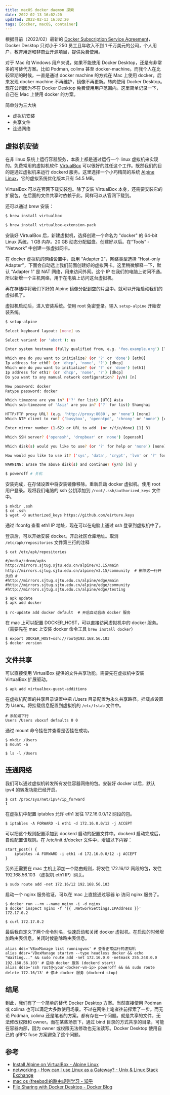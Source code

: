 ```yaml
---
title: macOS docker daemon 探索
date: 2022-02-13 16:02:20
updated: 2022-02-13 16:02:20
tags: [docker, macOS, container]
---
```


根据目前（2022/02）最新的 [Docker Subscription Service Agreement](https://www.docker.com/legal/docker-subscription-service-agreement)，Docker Desktop 只对小于 250 员工且年收入不到 1 千万美元的公司，个人用户，教育用途和非商业开源项目，提供免费使用。

对于 Mac 和 Windows 用户来说，如果不能使用 Docker Desktop，还是有非常多的可替代方案。比如 Podman, colima 甚至 docker-machine。而我个人在比较早期的时候，一直是通过 docker machine 的方式在 Mac 上使用 docker。后来发现 docker machine 不再维护，镜像不再更新。转向使用 Docker Desktop。现在公司因为不在 Docker Desktop 免费使用用户范围内。这里简单记录一下，自己在 Mac 上使用 docker 的方案。

简单分为三大块

- 虚拟机安装
- 共享文件
- 连通网络

<!-- more -->

## 虚拟机安装

在非 linux 系统上运行容器服务，本质上都是通过运行一个 linux 虚拟机来实现的。免费常用的虚拟机软件 [VirtualBox](https://www.virtualbox.org/) 可以很好的胜任这个工作。既然我们的目的是通过虚拟机来运行 dockerd 服务。这里选择一个小巧精简的系统 [Alpine Linux](https://alpinelinux.org/downloads/)，它的虚拟系统优化版本只有 54.5 MB。


VirtualBox 可以在官网下载安装包。除了安装 VirtualBox 本身，还需要安装它的扩展包，在后面的文件共享时依赖于此。同样可以从官网下载到。

还可以通过 brew 安装：
```bash
$ brew install virtualbox

$ brew install virtualbox-extension-pack
```

安装好 VirtualBox 后，新建虚拟机，选择创建一个命名为 "docker" 的 64-bit Linux 系统，1 GB 内存。20 GB 动态分配磁盘。创建好以后。在“Tools” - “Network” 中创建一张虚拟网卡。

在 docker 虚拟机的网络设置中，启用 “Adapter 2”，网络类型选择 “Host-only Adapter”，下面会自动选上我们前面创建好的虚拟网卡。这里稍微解释一下，默认 “Adapter 1” 是 NAT 网络，用来访问外网。这个 IP 在我们的电脑上访问不通。所以新增一个主机网络，用于在电脑上访问这台虚拟机。

再在存储中将我们下好的 Alpine 镜像分配到空的片盘中。就可以开始启动我们的虚拟机了。

虚拟机启动后，进入安装系统。使用 root 免密登录。输入 `setup-alpine` 开始安装系统。

```bash
$ setup-alpine

Select keyboard layout: [none] us

Select variant (or 'abort'): us

Enter system hostname (fully qualified from, e.g. 'foo.example.org') [localhost]: docker

Which one do you want to initialize? (or '?' or 'done') [eth0]
Ip address for eth0? (or 'dhcp', 'none', '?') [dhcp]
Which one do you want to initialize? (or '?' or 'done') [eth1]
Ip address for eth1? (or 'dhcp', 'none', '?') [dhcp]
Do you want to any manual network configuration? (y/n) [n]

New password: docker
Retype password: docker

Which timezone are you in? ('?' for list) [UTC] Asia
Which sub-timezone of 'Asiz' are you in? ('?' for list) Shanghai

HTTP/FTP proxy URL? (e.g. 'http://proxy:8080', or 'none') [none]
Which NTP client to run? ('busybox', 'openntpd', 'chrony' or 'none') [chrony]

Enter mirror number (1-62) or URL to add  (or r/f/e/done) [1] 31

Which SSH server? ('openssh', 'dropbear' or 'none') [openssh]

Which disk(s) would you like to use? (or '?' for help or 'none') [none] sda

How would you like to use it? ('sys', 'data', 'crypt', 'lvm' or '?' for help) [?] sys

WARNING: Erase the above disk(s) and continue? (y/n) [n] y

$ poweroff # 关机
```

安装完成，在存储设置中将安装镜像移除。重新启动 docker 虚拟机。使用 root 用户登录。现将我们电脑的 ssh 公钥添加到 `/root/.ssh/authorized_keys` 文件中。

```shell
$ mkdir .ssh
$ cd .ssh
$ wget -O authorized_keys https://github.com/eirture.keys
```

通过 ifconfg 查看 eth1 IP 地址，现在可以在电脑上通过 ssh 登录到虚拟机中了。

登录后，可以开始安装 docker。开启社区仓库地址。取消 `/etc/apk/repositories` 文件第三行的注释

```shell
$ cat /etc/apk/repositories

#/media/cdrom/apks
http://mirrors.sjtug.sjtu.edu.cn/alpine/v3.15/main
http://mirrors.sjtug.sjtu.edu.cn/alpine/v3.15/community  # 删除这一行开头的 #
#http://mirrors.sjtug.sjtu.edu.cn/alpine/edge/main
#http://mirrors.sjtug.sjtu.edu.cn/alpine/edge/community
#http://mirrors.sjtug.sjtu.edu.cn/alpine/edge/testing

$ apk update
$ apk add docker

$ rc-update add docker default  # 开启自动启动 docker 服务
```

在 mac 上可以配置 DOCKER_HOST，可以直接访问虚拟机中的 docker 服务。（需要先在 mac 上安装 docker 命令工具 `brew install docker`）

```shell
$ export DOCKER_HOST=ssh://root@192.168.56.103
$ docker version

```

## 文件共享

可以直接使用 VirtualBox 提供的文件共享功能。需要先在虚拟机中安装 VirtualBox 扩展驱动。

```shell
$ apk add virtualbox-guest-additions
```

在虚拟机配置的共享目录设置中把 /Users 目录配置为永久共享路径。挂载点设置为 Users。将挂载信息配置到虚拟机的 `/etc/fstab` 文件中。

```fstab
# 添加如下行
Users /Users vboxsf defaults 0 0
```

通过 mount 命令挂在并查看是否挂在成功。
```shell
$ mkdir /Users
$ mount -a

$ ls -l /Users
```

## 连通网络

我们可以通过虚拟机转发所有发往容器网络的包。安装好 docker 以后，默认 ipv4 的转发功能已经开启。

```shell
$ cat /proc/sys/net/ipv4/ip_forward
1
```

在虚拟机中配置 iptables 允许 eth1 发往 172.16.0.0/12 网段的包。

```shell
$ iptables -A FORWARD -i eth1 -d 172.16.0.0/12 -j ACCEPT
```

可以把这个规则配置添加到 dockerd 启动的配置文件中。dockerd 启动完成后，自动配置该规则。在 /etc/init.d/docker 文件中，增加以下内容：

```shell
start_post() {
	iptables -A FORWARD -i eth1 -d 172.16.0.0/12 -j ACCEPT
}
```

另外还需要在 mac 主机上添加一个路由规则，将发往 172.16/12 网段的包，发往 192.168.56.103 （虚拟机 eth1 IP）网关。

```
$ sudo route add -net 172.16/12 192.168.56.103
```

启动一个 nginx 服务验证，可以在 mac 上直接通过容器 ip 访问 nginx 服务了。

```
$ docker run --rm --name nginx -i -d nginx
$ docker inspect nginx -f '{{ .NetworkSettings.IPAddress }}'
172.17.0.2

$ curl 172.17.0.2
```

最后我自定义了两个命令别名，快速启动和关闭 docker 虚拟机。在启动的时候增加路由表信息，关闭时候删除路由表信息。

```shell
alias dds='VBoxManage list runningvms' # 查看正常运行的虚拟机
alias ddsr='VBoxManage startvm --type headless docker && echo "Waiting..." && sudo route add -net 172.16.0.0 -netmask 255.248.0.0 192.168.56.103' # 启动 docker 服务 (dockerd start)
alias ddso='ssh root@<your-docker-vm-ip> poweroff && && sudo route delete 172.16/13' # 停止 docker 服务 (dockerd stop)
```

## 结尾

到此，我们有了一个简单的替代 Docker Desktop 方案。当然直接使用 Podman 或 colima 也可以满足大多数使用场景。不过在网络上笔者往前探索了一步。而无论 Podman, colima 还是笔者的方案。都有存在一个问题。就是共享的文件，无法修改权限和 owner。而在某些场景下，通过 bind 目录的方式共享的目录，可能在容器内部，因为 owner 或权限无法修改也无法读写。Docker Desktop 使用自己的 gRPC fuse 方案避免了这个问题。

## 参考

- [Install Alpine on VirtualBox - Alpine Linux](https://wiki.alpinelinux.org/wiki/Install_Alpine_on_VirtualBox#Install_drivers_for_Virtual_Box)
- [networking - How can I use Linux as a Gateway? - Unix &amp; Linux Stack Exchange](https://unix.stackexchange.com/a/222065/379653)
- [mac os (freebsd)的路由规则学习 - 知乎](https://zhuanlan.zhihu.com/p/163103180)
- [File Sharing with Docker Desktop - Docker Blog](https://www.docker.com/blog/file-sharing-with-docker-desktop/)
